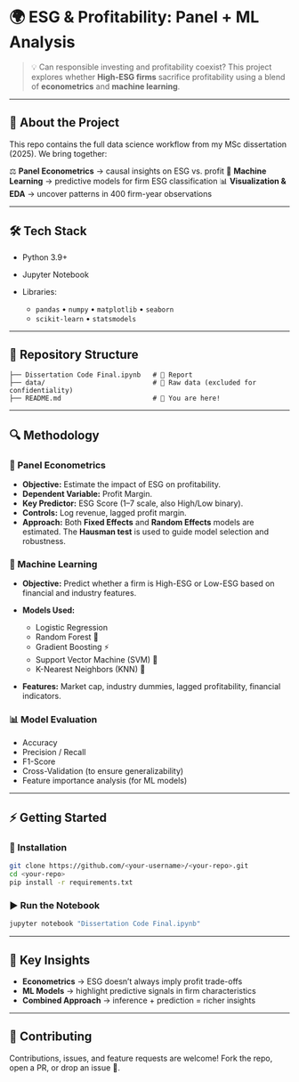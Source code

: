 # 🌍 ESG & Profitability: Panel + ML Analysis

> 💡 Can responsible investing and profitability coexist?
> This project explores whether **High-ESG firms** sacrifice profitability using a blend of **econometrics** and **machine learning**.

---

## 📖 About the Project

This repo contains the full data science workflow from my MSc dissertation (2025).
We bring together:

⚖️ **Panel Econometrics** → causal insights on ESG vs. profit
🤖 **Machine Learning** → predictive models for firm ESG classification
📊 **Visualization & EDA** → uncover patterns in 400 firm-year observations

---

## 🛠️ Tech Stack

* Python 3.9+
* Jupyter Notebook
* Libraries:

  * `pandas` • `numpy` • `matplotlib` • `seaborn`
  * `scikit-learn` • `statsmodels`

---

## 📂 Repository Structure

```
├── Dissertation Code Final.ipynb   # 📓 Report
├── data/                           # 📁 Raw data (excluded for confidentiality)
├── README.md                       # 📜 You are here!
```

---

## 🔍 Methodology

### 📌 Panel Econometrics

* **Objective:** Estimate the impact of ESG on profitability.
* **Dependent Variable:** Profit Margin.
* **Key Predictor:** ESG Score (1–7 scale, also High/Low binary).
* **Controls:** Log revenue, lagged profit margin.
* **Approach:** Both **Fixed Effects** and **Random Effects** models are estimated. The **Hausman test** is used to guide model selection and robustness.

### 🤖 Machine Learning

* **Objective:** Predict whether a firm is High-ESG or Low-ESG based on financial and industry features.
* **Models Used:**

  * Logistic Regression
  * Random Forest 🌲
  * Gradient Boosting ⚡
  * Support Vector Machine (SVM) 🔺
  * K-Nearest Neighbors (KNN) 👥
* **Features:** Market cap, industry dummies, lagged profitability, financial indicators.

### 📊 Model Evaluation

* Accuracy
* Precision / Recall
* F1-Score
* Cross-Validation (to ensure generalizability)
* Feature importance analysis (for ML models)

---

## ⚡ Getting Started

### 🔧 Installation

```bash
git clone https://github.com/<your-username>/<your-repo>.git
cd <your-repo>
pip install -r requirements.txt
```

### ▶️ Run the Notebook

```bash
jupyter notebook "Dissertation Code Final.ipynb"
```

---

## 🎯 Key Insights

* **Econometrics** → ESG doesn’t always imply profit trade-offs
* **ML Models** → highlight predictive signals in firm characteristics
* **Combined Approach** → inference + prediction = richer insights

---

## 🤝 Contributing

Contributions, issues, and feature requests are welcome!
Fork the repo, open a PR, or drop an issue 🚀.

